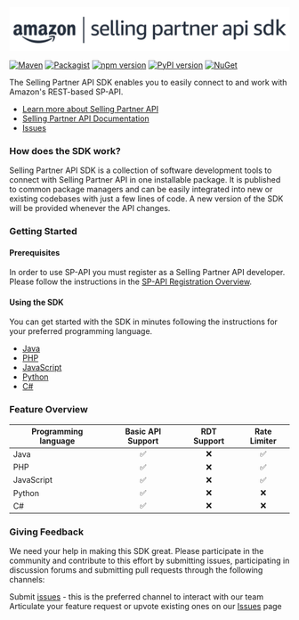 <img src="docs/logo.png" alt="Selling Partner API SDK logo" width="700"/>

[![Maven](https://img.shields.io/maven-central/v/software.amazon.spapi/spapi-sdk.svg?label=Maven)](https://central.sonatype.com/artifact/software.amazon.spapi/spapi-sdk)
[![Packagist](https://img.shields.io/packagist/v/amzn-spapi/sdk?label=Packagist)](https://packagist.org/packages/amzn-spapi/sdk)
[![npm version](https://badge.fury.io/js/@amazon-sp-api-release%2Famazon-sp-api-sdk-js.svg)](https://www.npmjs.com/package/@amazon-sp-api-release/amazon-sp-api-sdk-js)
[![PyPI version](https://img.shields.io/pypi/v/amzn-sp-api?label=PyPI)](https://pypi.org/project/amzn-sp-api/)
[![NuGet](https://img.shields.io/nuget/v/software.amzn.spapi?label=NuGet)](https://www.nuget.org/packages/software.amzn.spapi)

The Selling Partner API SDK enables you to easily connect to and work with Amazon's REST-based SP-API. 

* [Learn more about Selling Partner API](https://developer.amazonservices.com/)
* [Selling Partner API Documentation](https://developer-docs.amazon.com/sp-api/)
* [Issues][sdk-issues]

### How does the SDK work?

Selling Partner API SDK is a collection of software development tools to connect with Selling Partner API in one installable package. It is published to common package managers and can be easily integrated into new or existing codebases with just a few lines of code. A new version of the SDK will be provided whenever the API changes.

### Getting Started

#### Prerequisites

In order to use SP-API you must register as a Selling Partner API developer. Please follow the instructions in the [SP-API Registration Overview](https://developer-docs.amazon.com/sp-api/docs/sp-api-registration-overview).

#### Using the SDK

You can get started with the SDK in minutes following the instructions for your preferred programming language.

* [Java](https://github.com/amzn/selling-partner-api-sdk/tree/main/java)
* [PHP](https://github.com/amzn/selling-partner-api-sdk/tree/main/php)
* [JavaScript](https://github.com/amzn/selling-partner-api-sdk/tree/main/javascript)
* [Python](https://github.com/amzn/selling-partner-api-sdk/tree/main/python)
* [C#](https://github.com/amzn/selling-partner-api-sdk/tree/main/csharp)

### Feature Overview

| Programming language | Basic API Support | RDT Support  | Rate Limiter |
|----------------------|:-----------------:|:------------:|:------------:|
| Java                 |         ✅        |      ❌      |      ✅      |
| PHP                  |         ✅        |      ❌      |      ✅      |
| JavaScript           |         ✅        |      ❌      |      ✅      |
| Python               |         ✅        |      ❌      |      ❌      |
| C#                   |         ✅        |      ❌      |      ❌      |

### Giving Feedback

We need your help in making this SDK great. Please participate in the community and contribute to this effort by submitting issues, participating in discussion forums and submitting pull requests through the following channels:

Submit [issues](https://github.com/amzn/selling-partner-api-sdk/issues/new/choose) - this is the preferred channel to interact with our team
Articulate your feature request or upvote existing ones on our [Issues][sdk-issues] page

[sdk-issues]: https://github.com/amzn/selling-partner-api-sdk/issues
